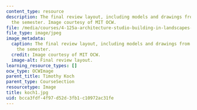```yaml
---
content_type: resource
description: The final review layout, including models and drawings from throughout
  the semester. Image courtesy of MIT OCW.
file: /media/courses/4-125a-architecture-studio-building-in-landscapes-fall-2005/bcca3fdf4f97d52d3fb1c10972ac31fe_koch1.jpg
file_type: image/jpeg
image_metadata:
  caption: The final review layout, including models and drawings from throughout
    the semester.
  credit: Image courtesy of MIT OCW.
  image-alt: Final review layout.
learning_resource_types: []
ocw_type: OCWImage
parent_title: Timothy Koch
parent_type: CourseSection
resourcetype: Image
title: koch1.jpg
uid: bcca3fdf-4f97-d52d-3fb1-c10972ac31fe
---
```

